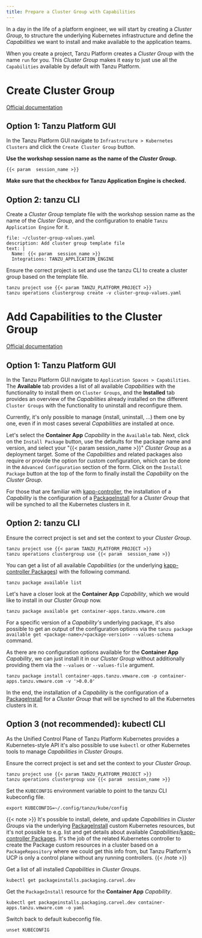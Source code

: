 ```yaml
---
title: Prepare a Cluster Group with Capabilities
---
```


In a day in the life of a platform engineer, we will start by creating a *Cluster Group*, to structure the underlying Kubernetes infrastructure and define the *Capabilities* we want to install and make available to the application teams.

When you create a project, Tanzu Platform creates a *Cluster Group* with the name `run` for you. This *Cluster Group* makes it easy to just use all the `Capabilities` available by default with Tanzu Platform.

# Create Cluster Group
[Official documentation](https://docs.vmware.com/en/VMware-Tanzu-Platform/services/create-manage-apps-tanzu-platform-k8s/how-to-create-run-cluster-group.html)

## Option 1: Tanzu Platform GUI

In the Tanzu Platform GUI navigate to `Infrastructure > Kubernetes Clusters` and click the `Create Cluster Group` button. 

**Use the workshop session name as the name of the *Cluster Group*.**
```copy
{{< param  session_name >}}
```

**Make sure that the checkbox for Tanzu Application Engine is checked.**

## Option 2: tanzu CLI

Create a *Cluster Group* template file with the workshop session name as the name of the *Cluster Group*, and the configuration to enable `Tanzu Application Engine` for it.
```editor:append-lines-to-file
file: ~/cluster-group-values.yaml
description: Add cluster group template file
text: |
  Name: {{< param  session_name >}}
  Integrations: TANZU_APPLICATION_ENGINE
```

Ensure the correct project is set and use the tanzu CLI to create a cluster group based on the template file.
```execute
tanzu project use {{< param TANZU_PLATFORM_PROJECT >}}
tanzu operations clustergroup create -v cluster-group-values.yaml 
```

# Add Capabilities to the Cluster Group
[Official documentation](https://docs.vmware.com/en/VMware-Tanzu-Platform/services/create-manage-apps-tanzu-platform-k8s/how-to-create-run-cluster-group.html#add-packages)

## Option 1: Tanzu Platform GUI

In the Tanzu Platform GUI navigate to `Application Spaces > Capabilities`. 
The **Available** tab provides a list of all available *Capabilities* with the functionality to install them on `Cluster Groups`, and the **Installed** tab provides an overview of the *Capabilities* already installed on the different `Cluster Groups` with the functionality to uninstall and reconfigure them.

Currently, it's only possible to manage (install, uninstall, ...) them one by one, even if in most cases several *Capabilities* are installed at once.

Let's select the **Container App** *Capability* in the `Available` tab. 
Next, click on the `Install Package` button, use the defaults for the package name and version, and select your "{{< param  session_name >}}" *Cluster Group* as a deployment target. Some of the *Capabilities* and related packages also require or provide the option for custom configuration, which can be done in the `Advanced Configuration` section of the form.
Click on the `Install Package` button at the top of the form to finally install the *Capability* on the *Cluster Group*.

For those that are familiar with [kapp-controller](https://carvel.dev/kapp-controller/), the installation of a *Capability* is the configuration of a [PackageInstall](https://carvel.dev/kapp-controller/docs/v0.50.x/packaging/#package-install) for a *Cluster Group* that will be synched to all the Kubernetes clusters in it.

## Option 2: tanzu CLI

Ensure the correct project is set and set the context to your *Cluster Group*.
```execute
tanzu project use {{< param TANZU_PLATFORM_PROJECT >}}
tanzu operations clustergroup use {{< param  session_name >}}
```

You can get a list of all available *Capabilities* (or the underlying [kapp-controller Packages](https://carvel.dev/kapp-controller/docs/v0.50.x/packaging/#overview)) with the following command. 
```execute
tanzu package available list
```

Let's have a closer look at the **Container App** *Capability*, which we would like to install in our *Cluster Group* now.
```execute
tanzu package available get container-apps.tanzu.vmware.com
```

For a specific version of a *Capability's* underlying package, it's also possible to get an output of the configuration options via the `tanzu package available get <package-name>/<package-version> --values-schema` command.

As there are no configuration options available for the **Container App** *Capability*, we can just install it in our *Cluster Group* without additionally providing them via the `--values` or `--values-file` argument.
```execute
tanzu package install container-apps.tanzu.vmware.com -p container-apps.tanzu.vmware.com -v '>0.0.0'
```

In the end, the installation of a *Capability* is the configuration of a [PackageInstall](https://carvel.dev/kapp-controller/docs/v0.50.x/packaging/#package-install) for a *Cluster Group* that will be synched to all the Kubernetes clusters in it.

## Option 3 (not recommended): kubectl CLI
As the Unified Control Plane of Tanzu Platform Kubernetes provides a Kubernetes-style API it's also possible to use `kubectl` or other Kubernetes tools to manage *Capabilities* in *Cluster Groups*.

Ensure the correct project is set and set the context to your *Cluster Group*.
```
tanzu project use {{< param TANZU_PLATFORM_PROJECT >}}
tanzu operations clustergroup use {{< param  session_name >}}
```
Set the `KUBECONFIG` environment variable to point to the tanzu CLI kubeconfig file.
```
export KUBECONFIG=~/.config/tanzu/kube/config
```

{{< note >}}
It's possible to install, delete, and update *Capabilities* in *Cluster Groups* via the underlying [PackageInstall](https://carvel.dev/kapp-controller/docs/v0.50.x/packaging/#package-install) custom Kubernetes resources, but it's not possible to e.g. list and get details about available *Capabilities*/[kapp-controller Packages](https://carvel.dev/kapp-controller/docs/v0.50.x/packaging/#overview). It's the job of the related Kubernetes controller to create the Package custom resources in a cluster based on a `PackageRepository` where we could get this info from, but Tanzu Platform's UCP is only a control plane without any running controllers.
{{< /note >}}

Get a list of all installed *Capabilities* in *Cluster Groups*.
```
kubectl get packageinstalls.packaging.carvel.dev
```

Get the `PackageInstall` resource for the **Container App** *Capability*.
```
kubectl get packageinstalls.packaging.carvel.dev container-apps.tanzu.vmware.com -o yaml
```

Switch back to default kubeconfig file.
```
unset KUBECONFIG
```
